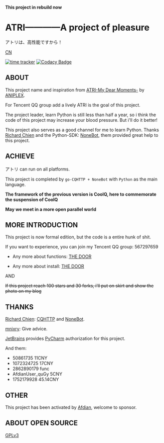 **This project in rebuild now**

# ATRI————A project of pleasure
アトリは、高性能ですから！

[CN](README_CN.md)

[![time tracker](https://wakatime.com/badge/github/Kyomotoi/ATRI.svg)](https://wakatime.com/badge/github/Kyomotoi/ATRI)
[![Codacy Badge](https://app.codacy.com/project/badge/Grade/bef72993062f422f83e882c6d8e6f20e)](https://www.codacy.com/manual/Kyomotoi/ATRI?utm_source=github.com&amp;utm_medium=referral&amp;utm_content=Kyomotoi/ATRI&amp;utm_campaign=Badge_Grade)
## ABOUT
This project name and inspiration from [ATRI-My Dear Moments-](https://atri-mdm.com/) by [ANIPLEX](https://aniplex-exe.com/).

For Tencent QQ group add a lively ATRI is the goal of this project.

The project leader, learn Python is still less than half a year, so i think the code of this project may increase your blood pressure. But i'll do it better!

This project also serves as a good channel for me to learn Python. Thanks [Richard Chien](https://github.com/richardchien) and the Python-SDK: [NoneBot](https://github.com/nonebot/nonebot), them provided great help to this project.

## ACHIEVE
アトリ can run on all platforms.

This project is completed by `go-CQHTTP + NoneBot` with `Python` as the main language.

**The framework of the previous version is CoolQ, here to commemorate the suspension of CoolQ**

**May we meet in a more open parallel world**

## MORE INTRODUCTION
This project is now formal edition, but the code is a entire hunk of shit.

If you want to experience, you can join my Tencent QQ group: 567297659

- Any more about functions: [THE DOOR](https://blog.lolihub.icu/#/ATRI/user)

- Any more about install: [THE DOOR](https://blog.lolihub.icu/#/ATRI/install)

AND

~~If this project reach 100 stars and 30 forks, i'll put on skirt and show the photo on my blog~~

## THANKS
[Richard Chien](https://github.com/richardchien): [CQHTTP](https://github.com/richardchien/coolq-http-api) and [NoneBot](https://github.com/nonebot/nonebot).

[mnixry](https://github.com/mnixry): Give advice.

[JetBrains](https://www.jetbrains.com/) provides [PyCharm](https://www.jetbrains.com/pycharm/) authorization for this project.

And them:
 - 50861735 11CNY
 - 1072324725 17CNY
 - 2862890179 func
 - AfdianUser_quGy 5CNY
 - 1752179928 45.14CNY

## OTHER
This project has been activated by [Afdian](https://afdian.net/@Kyomotoi), welcome to sponsor.

## ABOUT OPEN SOURCE
[GPLv3](https://github.com/Kyomotoi/Aya/blob/master/LICENSE)

